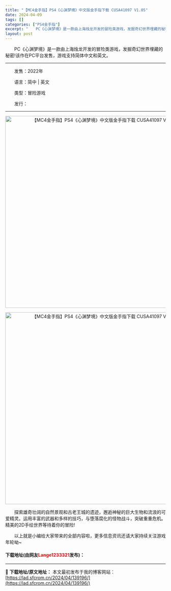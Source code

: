 ```yaml
---
title: "【MC4金手指】PS4《心渊梦境》中文版金手指下载 CUSA41097 V1.05"
date: 2024-04-09
tags: []
categories: ["PS4金手指"]
excerpt: "　　PC《心渊梦境》是一款由上海烛龙开发的冒险类游戏，发掘奇幻世界埋藏的秘密!该作在PC平台发售，游戏支持简体中文和英文。 　　发售：2022年 　　语言：简中 | 英文 　　类型：冒险游戏 　　发行： 　　探索雄奇壮阔的自然景观和古老王城的遗迹，邂逅神秘的巨大生物和流浪的可爱精灵。运用丰富的武器和&hellip;"
layout: post
---
```


 <p>　　PC《心渊梦境》是一款由上海烛龙开发的冒险类游戏，发掘奇幻世界埋藏的秘密!该作在PC平台发售，游戏支持简体中文和英文。</p> <hr /> <p>　　发售：2022年</p> <p>　　语言：简中 | 英文</p> <p>　　类型：冒险游戏</p> <p>　　发行：</p> <hr /> <p align="center"><img align="" border="0" src="https://lad.sfcrom.cn/wp-content/uploads/2024/04/20240409_6614ea44de116.webp" width="600" alt="【MC4金手指】PS4《心渊梦境》中文版金手指下载 CUSA41097 V1.05" /></p> <p align="center"><img align="" border="0" src="https://lad.sfcrom.cn/wp-content/uploads/2024/04/20240409_6614ea45b5066.webp" width="600" alt="【MC4金手指】PS4《心渊梦境》中文版金手指下载 CUSA41097 V1.05" /></p> <p>　　探索雄奇壮阔的自然景观和古老王城的遗迹，邂逅神秘的巨大生物和流浪的可爱精灵。运用丰富的武器和多样的技巧，与堕落腐化的怪物战斗，突破重重危机。精美的2D手绘世界等待着你的冒险!</p> <p>　　以上就是小编给大家带来的全部内容啦，更多信息资讯还请大家持续关注游戏年轮呦~</p> <p><h4>下载地址(由网友<font color="red">Lange1233321</font>发布)：</h4></p> 

---
📖 **下载地址/原文地址：** 本文最初发布于我的博客网站：[https://lad.sfcrom.cn/2024/04/139196/](https://lad.sfcrom.cn/2024/04/139196/)
